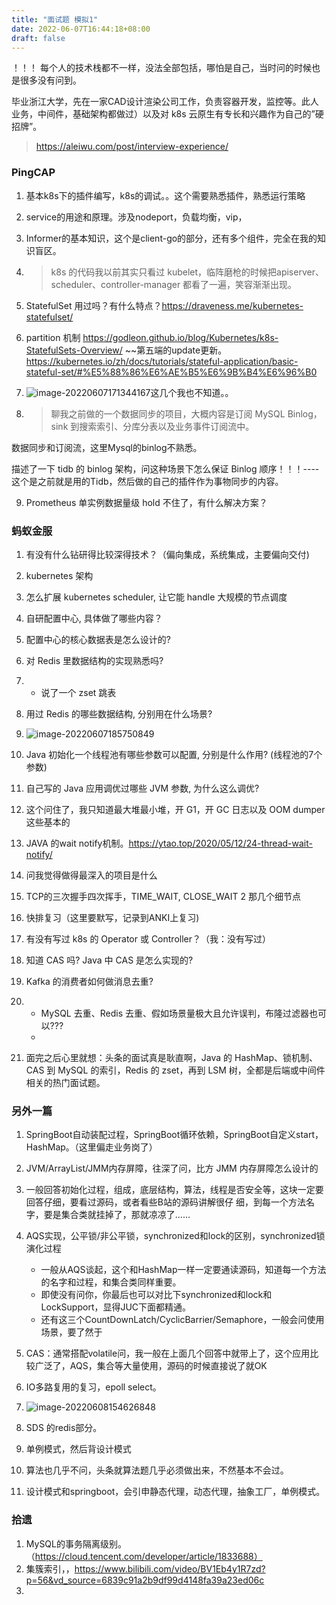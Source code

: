 ```yaml
---
title: "面试题 模拟1"
date: 2022-06-07T16:44:18+08:00
draft: false
---
```


！！！ 每个人的技术栈都不一样，没法全部包括，哪怕是自己，当时问的时候也是很多没有问到。



毕业浙江大学，先在一家CAD设计渲染公司工作，负责容器开发，监控等。此人业务，中间件，基础架构都做过）以及对 k8s 云原生有专长和兴趣作为自己的”硬招牌”。

> https://aleiwu.com/post/interview-experience/

###  PingCAP 

1. 基本k8s下的插件编写，k8s的调试。。这个需要熟悉插件，熟悉运行策略

2. service的用途和原理。涉及nodeport，负载均衡，vip，

3. Informer的基本知识，这个是client-go的部分，还有多个组件，完全在我的知识盲区。

4. > k8s 的代码我以前其实只看过 kubelet，临阵磨枪的时候把apiserver、scheduler、controller-manager 都看了一遍，笑容渐渐出现。

5. StatefulSet 用过吗？有什么特点？https://draveness.me/kubernetes-statefulset/
6. partition 机制  https://godleon.github.io/blog/Kubernetes/k8s-StatefulSets-Overview/  ~~第五端的update更新。https://kubernetes.io/zh/docs/tutorials/stateful-application/basic-stateful-set/#%E5%88%86%E6%AE%B5%E6%9B%B4%E6%96%B0
7. ![image-20220607171344167](https://res.cloudinary.com/dbzr1zvpf/image/upload/v1654593227/2022/06/98cb4258501ad59c5b08a2939b380bca.webp)这几个我也不知道。。

8. > 聊我之前做的一个数据同步的项目，大概内容是订阅 MySQL Binlog，sink 到搜索索引、分库分表以及业务事件订阅流中。

数据同步和订阅流，这里Mysql的binlog不熟悉。

描述了一下 tidb 的 binlog 架构，问这种场景下怎么保证 Binlog 顺序！！！----这个是之前就是用的Tidb，然后做的自己的插件作为事物同步的内容。

9. Prometheus 单实例数据量级 hold 不住了，有什么解决方案？



### 蚂蚁金服

1. 有没有什么钻研得比较深得技术？（偏向集成，系统集成，主要偏向交付)
2. kubernetes 架构
3. 怎么扩展 kubernetes scheduler, 让它能 handle 大规模的节点调度 
4. 自研配置中心, 具体做了哪些内容？
5. 配置中心的核心数据表是怎么设计的?
6. 对 Redis 里数据结构的实现熟悉吗?
7. - 说了一个 zset 跳表
8. 用过 Redis 的哪些数据结构, 分别用在什么场景?
9. ![image-20220607185750849](https://res.cloudinary.com/dbzr1zvpf/image/upload/v1654599474/2022/06/58e792b0f71d5feebec55f5628e6e9ff.webp)
10. Java 初始化一个线程池有哪些参数可以配置, 分别是什么作用? (线程池的7个参数)
11. 自己写的 Java 应用调优过哪些 JVM 参数, 为什么这么调优?
12. 这个问住了，我只知道最大堆最小堆，开 G1，开 GC 日志以及 OOM dumper 这些基本的
13. JAVA 的wait notify机制。https://ytao.top/2020/05/12/24-thread-wait-notify/
14. 问我觉得做得最深入的项目是什么
15. TCP的三次握手四次挥手，TIME_WAIT, CLOSE_WAIT 2 那几个细节点
16. 快排复习（这里要默写，记录到ANKI上复习)
17. 有没有写过 k8s 的 Operator 或 Controller？（我：没有写过）
18. 知道 CAS 吗? Java 中 CAS 是怎么实现的?
19. Kafka 的消费者如何做消息去重?
20. - MySQL 去重、Redis 去重、假如场景量极大且允许误判，布隆过滤器也可以???
    - 

20. 面完之后心里就想：头条的面试真是耿直啊，Java 的 HashMap、锁机制、CAS 到 MySQL 的索引，Redis 的 zset，再到 LSM 树，全都是后端或中间件相关的热门面试题。



### 另外一篇

1. SpringBoot自动装配过程，SpringBoot循环依赖，SpringBoot自定义start，HashMap。（这里偏走业务岗了）

2. JVM/ArrayList/JMM内存屏障，往深了问，比方 JMM 内存屏障怎么设计的
3. 一般回答初始化过程，组成，底层结构，算法，线程是否安全等，这块一定要回答仔细，要看过源码，或者看些B站的源码讲解很仔 细，到每一个方法名字，要是集合类就挂掉了，那就凉凉了……
4. AQS实现，公平锁/非公平锁，synchronized和lock的区别，synchronized锁演化过程
   - 一般从AQS谈起，这个和HashMap一样一定要通读源码，知道每一个方法的名字和过程，和集合类同样重要。
   - 即使没有问你，你最后也可以对比下synchronized和lock和LockSupport，显得JUC下面都精通。
   - 还有这三个CountDownLatch/CyclicBarrier/Semaphore，一般会问使用场景，要了然于

5. CAS：通常搭配volatile问，我一般在上面几个回答中就带上了，这个应用比较广泛了，AQS，集合等大量使用，源码的时候直接说了就OK
6. IO多路复用的复习，epoll select。
7. ![image-20220608154626848](https://res.cloudinary.com/dbzr1zvpf/image/upload/v1654674389/2022/06/4899977ba17e2305da5dbdf6f3d94c70.webp)

8. SDS 的redis部分。
9. 单例模式，然后背设计模式
10. 算法也几乎不问，头条就算法题几乎必须做出来，不然基本不会过。

11. 设计模式和springboot，会引申静态代理，动态代理，抽象工厂，单例模式。



### 拾遗

1. MySQL的事务隔离级别。（https://cloud.tencent.com/developer/article/1833688）
2. 集簇索引，，https://www.bilibili.com/video/BV1Eb4y1R7zd?p=56&vd_source=6839c91a2b9df99d4148fa39a23ed06c
3. 
